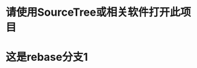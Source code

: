 <!--
 * @Author: yangrongxin
 * @Date: 2022-09-28 22:12:23
 * @LastEditors: yangrongxin
 * @LastEditTime: 2022-09-28 23:45:43
-->
# 请使用SourceTree或相关软件打开此项目

# 这是rebase分支1
